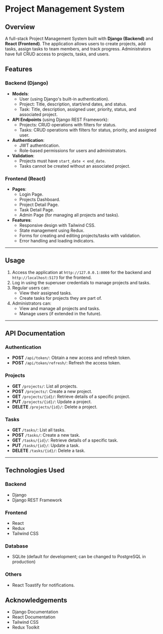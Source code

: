 # Project Management System

## Overview
A full-stack Project Management System built with **Django (Backend)** and **React (Frontend)**. The application allows users to create projects, add tasks, assign tasks to team members, and track progress. Administrators have full CRUD access to projects, tasks, and users.

## Features

### Backend (Django)
- **Models**:
  - User (using Django's built-in authentication).
  - Project: Title, description, start/end dates, and status.
  - Task: Title, description, assigned user, priority, status, and associated project.
- **API Endpoints** (using Django REST Framework):
  - Projects: CRUD operations with filters for status.
  - Tasks: CRUD operations with filters for status, priority, and assigned user.
- **Authentication**:
  - JWT authentication.
  - Role-based permissions for users and administrators.
- **Validation**:
  - Projects must have `start_date < end_date`.
  - Tasks cannot be created without an associated project.

### Frontend (React)
- **Pages**:
  - Login Page.
  - Projects Dashboard.
  - Project Detail Page.
  - Task Detail Page.
  - Admin Page (for managing all projects and tasks).
- **Features**:
  - Responsive design with Tailwind CSS.
  - State management using Redux.
  - Forms for creating and editing projects/tasks with validation.
  - Error handling and loading indicators.


---

## Usage

1. Access the application at `http://127.0.0.1:8000` for the backend and `http://localhost:5173` for the frontend.
2. Log in using the superuser credentials to manage projects and tasks.
3. Regular users can:
   - View their assigned tasks.
   - Create tasks for projects they are part of.
4. Administrators can:
   - View and manage all projects and tasks.
   - Manage users (if extended in the future).

---

## API Documentation

### Authentication
- **POST** `/api/token/`: Obtain a new access and refresh token.
- **POST** `/api/token/refresh/`: Refresh the access token.

### Projects
- **GET** `/projects/`: List all projects.
- **POST** `/projects/`: Create a new project.
- **GET** `/projects/{id}/`: Retrieve details of a specific project.
- **PUT** `/projects/{id}/`: Update a project.
- **DELETE** `/projects/{id}/`: Delete a project.

### Tasks
- **GET** `/tasks/`: List all tasks.
- **POST** `/tasks/`: Create a new task.
- **GET** `/tasks/{id}/`: Retrieve details of a specific task.
- **PUT** `/tasks/{id}/`: Update a task.
- **DELETE** `/tasks/{id}/`: Delete a task.

---

## Technologies Used

### Backend
- Django
- Django REST Framework

### Frontend
- React
- Redux
- Tailwind CSS

### Database
- SQLite (default for development; can be changed to PostgreSQL in production)

### Others
- React Toastify for notifications.


## Acknowledgements

- Django Documentation
- React Documentation
- Tailwind CSS
- Redux Toolkit
